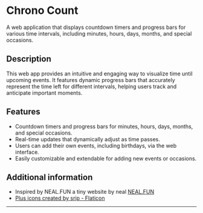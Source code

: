 # Chrono Count

A web application that displays countdown timers and progress bars for various time intervals, including minutes, hours, days, months, and special occasions.

## Description

This web app provides an intuitive and engaging way to visualize time until upcoming events. It features dynamic progress bars that accurately represent the time left for different intervals, helping users track and anticipate important moments.

## Features

- Countdown timers and progress bars for minutes, hours, days, months, and special occasions.
- Real-time updates that dynamically adjust as time passes.
- Users can add their own events, including birthdays, via the web interface.
- Easily customizable and extendable for adding new events or occasions.


## Additional information
- Inspired by NEAL.FUN a tiny website by neal [NEAL.FUN](https://neal.fun/)
- <a href="https://www.flaticon.com/free-icons/plus" title="plus icons">Plus icons created by srip - Flaticon</a>

---
